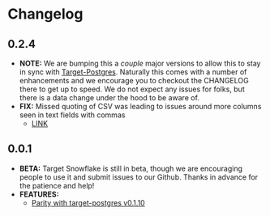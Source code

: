 # Changelog

## 0.2.4

- **NOTE:** We are bumping this a _couple_ major versions to allow this to stay in sync with
  [Target-Postgres](https://github.com/datamill-co/target-postgres). Naturally this comes with
  a number of enhancements and we encourage you to checkout the CHANGELOG there to get up to speed.
  We do not expect any issues for folks, but there is a data change under the hood to be aware of.
- **FIX:** Missed quoting of CSV was leading to issues around more columns seen in text fields with commas
  - [LINK](https://github.com/datamill-co/target-snowflake/commit/62986b6f9f935b27bba6e5ec62d0da7b464a29a9)

## 0.0.1

- **BETA:** Target Snowflake is still in beta, though we are encouraging people to
  use it and submit issues to our Github. Thanks in advance for the patience and help!
- **FEATURES:**
  - [Parity with target-postgres v0.1.10](https://github.com/datamill-co/target-postgres/tree/v0.1.10)
